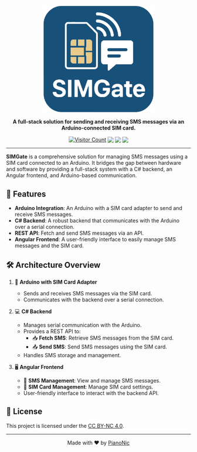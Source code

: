 <p align="center">
  <img src="./Images/Icon.png" alt="SIMGate Logo" width="300"/> 
</p>

<p align="center">
  <strong>A full-stack solution for sending and receiving SMS messages via an Arduino-connected SIM card.</strong>
</p>

<p align="center">
  <a href="https://github.com/Pianonic/SIMGate"><img src="https://badgetrack.pianonic.ch/badge?url=Pianonic/SIMGate&label=Visitors&color=175079&style=flat&logo=github" alt="Visitor Count" style="vertical-align: middle;"/></a>
  <a href="https://github.com/Pianonic/SIMGate/blob/main/LICENSE.md"><img src="https://img.shields.io/badge/License-CC%20BY--NC%204.0-175079.svg" style="vertical-align: middle;"/></a>
  <img src="https://img.shields.io/badge/C%23-Backend-175079.svg" style="vertical-align: middle;"/>
  <img src="https://img.shields.io/badge/Angular-Frontend-175079.svg" style="vertical-align: middle;"/>
</p>

---

**SIMGate** is a comprehensive solution for managing SMS messages using a SIM card connected to an Arduino. It bridges the gap between hardware and software by providing a full-stack system with a C# backend, an Angular frontend, and Arduino-based communication. 

## 🚀 Features

- **Arduino Integration**: An Arduino with a SIM card adapter to send and receive SMS messages.
- **C# Backend**: A robust backend that communicates with the Arduino over a serial connection.
- **REST API**: Fetch and send SMS messages via an API.
- **Angular Frontend**: A user-friendly interface to easily manage SMS messages and the SIM card.

## 🛠️ Architecture Overview

1.  🤖 **Arduino with SIM Card Adapter**
    - Sends and receives SMS messages via the SIM card.
    - Communicates with the backend over a serial connection.

2.  💻 **C# Backend**
    - Manages serial communication with the Arduino.
    - Provides a REST API to:
      - 📥 **Fetch SMS**: Retrieve SMS messages from the SIM card.
      - 📤 **Send SMS**: Send SMS messages using the SIM card.
    - Handles SMS storage and management.

3.  🖥️ **Angular Frontend**
    - 📱 **SMS Management**: View and manage SMS messages.
    - 🧾 **SIM Card Management**: Manage SIM card settings.
    - User-friendly interface to interact with the backend API.

## 📜 License
This project is licensed under the [CC BY-NC 4.0](LICENSE.md).

---
<p align="center">Made with ❤️ by <a href="https://github.com/Pianonic">PianoNic</a></p>
